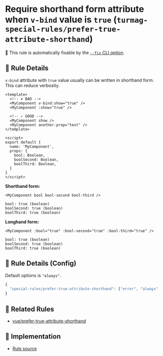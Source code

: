 # Require shorthand form attribute when `v-bind` value is `true` (`turmag-special-rules/prefer-true-attribute-shorthand`)

🔧 This rule is automatically fixable by the [`--fix` CLI option](https://eslint.org/docs/latest/user-guide/command-line-interface#--fix).

<!-- end auto-generated rule header -->

## 📖 Rule Details

`v-bind` attribute with `true` value usually can be written in shorthand form. This can reduce verbosity.


```vue
<template>
  <!-- ✗ BAD -->
  <MyComponent v-bind:show="true" />
  <MyComponent :show="true" />

  <!-- ✓ GOOD -->
  <MyComponent show />
  <MyComponent another-prop="text" />
</template>
```

```vue
<script>
export default {
  name: 'MyComponent',
  props: {
    bool: Boolean,
    boolSecond: Boolean,
    boolThird: Boolean,
  }
}
</script>
```

**Shorthand form:**

```vue
<MyComponent bool bool-second bool-third />
```

```vue
bool: true (boolean)
boolSecond: true (boolean)
boolThird: true (boolean)
```

**Longhand  form:**

```vue
<MyComponent :bool="true" :bool-second="true" :bool-third="true" />
```

```vue
bool: true (boolean)
boolSecond: true (boolean)
boolThird: true (boolean)
```

## 🔧 Rule Details (Config)
Default options is `"always"`.

```js
{
  "special-rules/prefer-true-attribute-shorthand": ["error", "always" | "never"]
}
```

## 👫 Related Rules
* [vue/prefer-true-attribute-shorthand](https://eslint.vuejs.org/rules/prefer-true-attribute-shorthand)

## 🔎 Implementation

- [Rule source](../../lib/rules/prefer-true-attribute-shorthand.js)